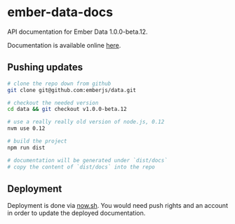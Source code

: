 # ember-data-docs

API documentation for Ember Data 1.0.0-beta.12.

Documentation is available online [here](https://ember-data-docs-isazazenwa.now.sh).

## Pushing updates

```sh
# clone the repo down from github
git clone git@github.com:emberjs/data.git

# checkout the needed version
cd data && git checkout v1.0.0-beta.12

# use a really really old version of node.js, 0.12
nvm use 0.12

# build the project
npm run dist

# documentation will be generated under `dist/docs`
# copy the content of `dist/docs` into the repo
```

## Deployment

Deployment is done via [now.sh](https://zeit.co/now). You would need push rights
and an account in order to update the deployed documentation.
